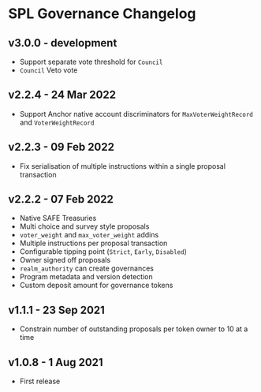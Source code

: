 # SPL Governance Changelog

## v3.0.0 - development

- Support separate vote threshold for `Council`
- `Council` Veto vote

## v2.2.4 - 24 Mar 2022

- Support Anchor native account discriminators for `MaxVoterWeightRecord` and `VoterWeightRecord`

## v2.2.3 - 09 Feb 2022

- Fix serialisation of multiple instructions within a single proposal transaction

## v2.2.2 - 07 Feb 2022

- Native SAFE Treasuries
- Multi choice and survey style proposals
- `voter_weight` and `max_voter_weight` addins
- Multiple instructions per proposal transaction
- Configurable tipping point (`Strict`, `Early`, `Disabled`)
- Owner signed off proposals
- `realm_authority` can create governances
- Program metadata and version detection
- Custom deposit amount for governance tokens

## v1.1.1 - 23 Sep 2021

- Constrain number of outstanding proposals per token owner to 10 at a time

## v1.0.8 - 1 Aug 2021

- First release
